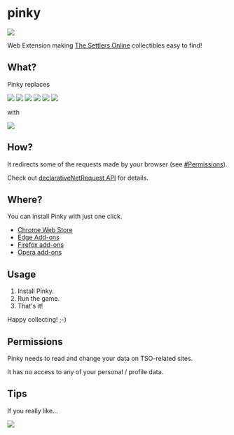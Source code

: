pinky
=====

![](icon.png)

Web Extension making [The Settlers Online](https://www.thesettlersonline.com/) collectibles easy to find!

## What?

Pinky replaces

![](https://ubistatic-a.akamaihd.net/0018/live/GFX_HASHED/building_lib/41b8238caac031c265efe08544a21ac4be91f534.png)
![](https://ubistatic-a.akamaihd.net/0018/live/GFX_HASHED/building_lib/7dc1e1f289646ba15aeef107efe7026ebb58e8b1.png)
![](https://ubistatic-a.akamaihd.net/0018/live/GFX_HASHED/building_lib/8257a3e50f6ae19db4aeb2c978949b2d81021a61.png)
![](https://ubistatic-a.akamaihd.net/0018/live/GFX_HASHED/building_lib/bd76cd8196c23aaf73139bc263002cf759afc1ce.png)
![](https://ubistatic-a.akamaihd.net/0018/live/GFX_HASHED/building_lib/db5c26a467c4f5dee9804c7c88417103515c326a.png)
![](https://ubistatic-a.akamaihd.net/0018/live/GFX_HASHED/building_lib/f237f6c7e3b6c6aac01ae7f51cd917bdeb6ddec2.png)

with

![](https://dummyimage.com/48x48/ff00ff/ff00ff.png)

## How?

It redirects some of the requests made by your browser (see [#Permissions](#permissions)).

Check out [declarativeNetRequest API](https://developer.mozilla.org/en-US/docs/Mozilla/Add-ons/WebExtensions/API/declarativeNetRequest#properties) for details.

## Where?

You can install Pinky with just one click.

- [Chrome Web Store](https://chrome.google.com/webstore/detail/pinky/eijmklfnehnnkbfcoabieogaomookbna)
- [Edge Add-ons](https://microsoftedge.microsoft.com/addons/detail/elieokjkjhclmoifbkijcjblcadedodg)
- [Firefox add-ons](https://addons.mozilla.org/addon/_pinky/)
- [Opera add-ons](https://addons.opera.com/extensions/details/pinky/)

## Usage

1. Install Pinky.
2. Run the game.
3. That's it!

Happy collecting! ;-)

## Permissions

Pinky needs to read and change your data on TSO-related sites.

It has no access to any of your personal / profile data.

## Tips

If you really like...

<a href="https://www.paypal.com/cgi-bin/webscr?cmd=_donations&business=BVCT6E8FW7P7Q&lc=US&item_name=perceptron8%2fpinky&currency_code=USD&bn=PP%2dDonationsBF%3abtn_donate_LG%2egif%3aNonHosted"><img src="https://www.paypalobjects.com/en_US/i/btn/btn_donate_LG.gif"/></a>
